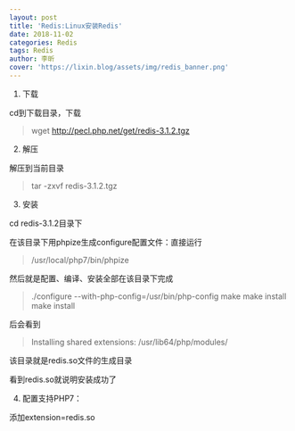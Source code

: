 ```yaml
---
layout: post
title: 'Redis:Linux安装Redis'
date: 2018-11-02
categories: Redis
tags: Redis
author: 李昕
cover: 'https://lixin.blog/assets/img/redis_banner.png'
---
```


1. 下载

cd到下载目录，下载

>wget http://pecl.php.net/get/redis-3.1.2.tgz

2. 解压

解压到当前目录 

>tar -zxvf redis-3.1.2.tgz

3. 安装

cd redis-3.1.2目录下

在该目录下用phpize生成configure配置文件：直接运行

>/usr/local/php7/bin/phpize

然后就是配置、编译、安装全部在该目录下完成

>./configure --with-php-config=/usr/bin/php-config
make
make install
make install

后会看到

>Installing shared extensions:     /usr/lib64/php/modules/

该目录就是redis.so文件的生成目录

看到redis.so就说明安装成功了

4. 配置支持PHP7：

添加extension=redis.so